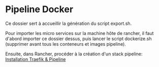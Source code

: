 # Pipeline Docker

Ce dossier sert à accueillir la génération du script export.sh.

Pour importer les micro services sur la machine hôte de rancher, il faut d'abord importer ce dossier dessus, puis lancer le script dockerize.sh (supprimer avant tous les conteneurs et images pipeline).

Ensuite, dans Rancher, procéder à la création d'un stack pipeline:
[Installation Traefik & Pipeline](https://github.com/tkint/Pipeline#installation-traefik--pipeline)

